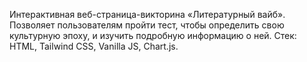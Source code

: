Интерактивная веб-страница-викторина «Литературный вайб». Позволяет пользователям пройти тест, чтобы определить свою культурную эпоху, и изучить подробную информацию о ней. Стек: HTML, Tailwind CSS, Vanilla JS, Chart.js.
